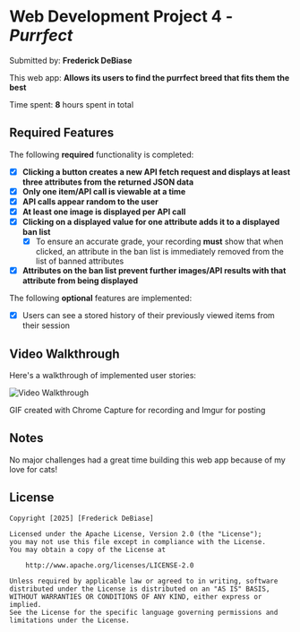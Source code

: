 # Web Development Project 4 - *Purrfect*

Submitted by: **Frederick DeBiase**

This web app: **Allows its users to find the purrfect breed that fits them the best**

Time spent: **8** hours spent in total

## Required Features

The following **required** functionality is completed:

- [x] **Clicking a button creates a new API fetch request and displays at least three attributes from the returned JSON data**
- [x] **Only one item/API call is viewable at a time**
- [x] **API calls appear random to the user**
- [x] **At least one image is displayed per API call**
- [x] **Clicking on a displayed value for one attribute adds it to a displayed ban list**
  - [x] To ensure an accurate grade, your recording **must** show that when clicked, an attribute in the ban list is immediately removed from the list of banned attributes
- [x] **Attributes on the ban list prevent further images/API results with that attribute from being displayed**

The following **optional** features are implemented:

- [x] Users can see a stored history of their previously viewed items from their session

## Video Walkthrough

Here's a walkthrough of implemented user stories:

<img src='https://i.imgur.com/7ZYinZi.gif' title='Video Walkthrough' width='' alt='Video Walkthrough' />

<!-- Replace this with whatever GIF tool you used! -->
GIF created with Chrome Capture for recording and Imgur for posting

## Notes

No major challenges had a great time building this web app because of my love for cats!

## License

    Copyright [2025] [Frederick DeBiase]

    Licensed under the Apache License, Version 2.0 (the "License");
    you may not use this file except in compliance with the License.
    You may obtain a copy of the License at

        http://www.apache.org/licenses/LICENSE-2.0

    Unless required by applicable law or agreed to in writing, software
    distributed under the License is distributed on an "AS IS" BASIS,
    WITHOUT WARRANTIES OR CONDITIONS OF ANY KIND, either express or implied.
    See the License for the specific language governing permissions and
    limitations under the License.
